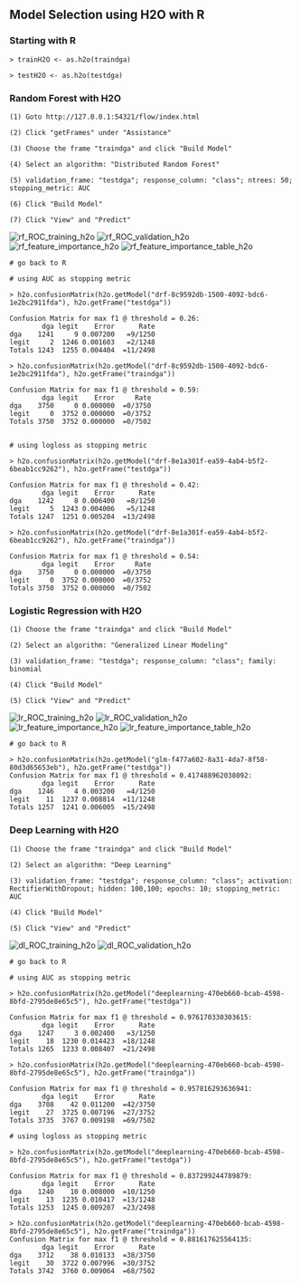 ## Model Selection using H2O with R

### Starting with R
~~~
> trainH2O <- as.h2o(traindga)

> testH2O <- as.h2o(testdga)
~~~

### Random Forest with H2O
~~~
(1) Goto http://127.0.0.1:54321/flow/index.html

(2) Click "getFrames" under "Assistance"

(3) Choose the frame "traindga" and click "Build Model"

(4) Select an algorithm: "Distributed Random Forest"

(5) validation_frame: "testdga"; response_column: "class"; ntrees: 50; stopping_metric: AUC

(6) Click "Build Model"

(7) Click "View" and "Predict"
~~~
![rf_ROC_training_h2o](images/rf_ROC_training_h2o.png)
![rf_ROC_validation_h2o](images/rf_ROC_validation_h2o.png)
![rf_feature_importance_h2o](images/rf_feature_importance_h2o.png)
![rf_feature_importance_table_h2o](images/rf_feature_importance_table_h2o.png)

~~~
# go back to R

# using AUC as stopping metric

> h2o.confusionMatrix(h2o.getModel("drf-8c9592db-1500-4092-bdc6-1e2bc2911fda"), h2o.getFrame("testdga"))

Confusion Matrix for max f1 @ threshold = 0.26:
        dga legit    Error      Rate
dga    1241     9 0.007200   =9/1250
legit     2  1246 0.001603   =2/1248
Totals 1243  1255 0.004404  =11/2498

> h2o.confusionMatrix(h2o.getModel("drf-8c9592db-1500-4092-bdc6-1e2bc2911fda"), h2o.getFrame("traindga"))

Confusion Matrix for max f1 @ threshold = 0.59:
        dga legit    Error     Rate
dga    3750     0 0.000000  =0/3750
legit     0  3752 0.000000  =0/3752
Totals 3750  3752 0.000000  =0/7502


# using logloss as stopping metric

> h2o.confusionMatrix(h2o.getModel("drf-8e1a301f-ea59-4ab4-b5f2-6beab1cc9262"), h2o.getFrame("testdga"))

Confusion Matrix for max f1 @ threshold = 0.42:
        dga legit    Error      Rate
dga    1242     8 0.006400   =8/1250
legit     5  1243 0.004006   =5/1248
Totals 1247  1251 0.005204  =13/2498

> h2o.confusionMatrix(h2o.getModel("drf-8e1a301f-ea59-4ab4-b5f2-6beab1cc9262"), h2o.getFrame("traindga"))

Confusion Matrix for max f1 @ threshold = 0.54:
        dga legit    Error     Rate
dga    3750     0 0.000000  =0/3750
legit     0  3752 0.000000  =0/3752
Totals 3750  3752 0.000000  =0/7502
~~~


### Logistic Regression with H2O
~~~
(1) Choose the frame "traindga" and click "Build Model"

(2) Select an algorithm: "Generalized Linear Modeling"

(3) validation_frame: "testdga"; response_column: "class"; family: binomial

(4) Click "Build Model"

(5) Click "View" and "Predict"
~~~
![lr_ROC_training_h2o](images/lr_ROC_training_h2o.png)
![lr_ROC_validation_h2o](images/lr_ROC_validation_h2o.png)
![lr_feature_importance_h2o](images/lr_feature_importance_h2o.png)
![lr_feature_importance_table_h2o](images/lr_feature_importance_table_h2o.png)

~~~
# go back to R

> h2o.confusionMatrix(h2o.getModel("glm-f477a602-8a31-4da7-8f58-80d3d65653eb"), h2o.getFrame("testdga"))
Confusion Matrix for max f1 @ threshold = 0.417488962038092:
        dga legit    Error      Rate
dga    1246     4 0.003200   =4/1250
legit    11  1237 0.008814  =11/1248
Totals 1257  1241 0.006005  =15/2498
~~~


### Deep Learning with H2O
~~~
(1) Choose the frame "traindga" and click "Build Model"

(2) Select an algorithm: "Deep Learning"

(3) validation_frame: "testdga"; response_column: "class"; activation: RectifierWithDropout; hidden: 100,100; epochs: 10; stopping_metric: AUC

(4) Click "Build Model"

(5) Click "View" and "Predict"
~~~
![dl_ROC_training_h2o](images/dl_ROC_training_h2o.png)
![dl_ROC_validation_h2o](images/dl_ROC_validation_h2o.png)

~~~
# go back to R

# using AUC as stopping metric

> h2o.confusionMatrix(h2o.getModel("deeplearning-470eb660-bcab-4598-8bfd-2795de8e65c5"), h2o.getFrame("testdga"))

Confusion Matrix for max f1 @ threshold = 0.976170330303615:
        dga legit    Error      Rate
dga    1247     3 0.002400   =3/1250
legit    18  1230 0.014423  =18/1248
Totals 1265  1233 0.008407  =21/2498

> h2o.confusionMatrix(h2o.getModel("deeplearning-470eb660-bcab-4598-8bfd-2795de8e65c5"), h2o.getFrame("traindga"))

Confusion Matrix for max f1 @ threshold = 0.957816293636941:
        dga legit    Error      Rate
dga    3708    42 0.011200  =42/3750
legit    27  3725 0.007196  =27/3752
Totals 3735  3767 0.009198  =69/7502

# using logloss as stopping metric

> h2o.confusionMatrix(h2o.getModel("deeplearning-470eb660-bcab-4598-8bfd-2795de8e65c5"), h2o.getFrame("testdga"))

Confusion Matrix for max f1 @ threshold = 0.837299244789879:
        dga legit    Error      Rate
dga    1240    10 0.008000  =10/1250
legit    13  1235 0.010417  =13/1248
Totals 1253  1245 0.009207  =23/2498

> h2o.confusionMatrix(h2o.getModel("deeplearning-470eb660-bcab-4598-8bfd-2795de8e65c5"), h2o.getFrame("traindga"))
Confusion Matrix for max f1 @ threshold = 0.881617625564135:
        dga legit    Error      Rate
dga    3712    38 0.010133  =38/3750
legit    30  3722 0.007996  =30/3752
Totals 3742  3760 0.009064  =68/7502
~~~

